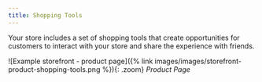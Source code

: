 ```yaml
---
title: Shopping Tools
---
```


Your store includes a set of shopping tools that create opportunities for customers to interact with your store and share the experience with friends.

![Example storefront - product page]({% link images/images/storefront-product-shopping-tools.png %}){: .zoom}
_Product Page_
